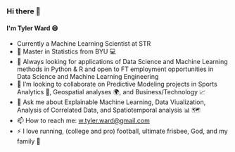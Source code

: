 ### Hi there 👋

<!--
**runstats21/runstats21** is a ✨ _special_ ✨ repository because its `README.md` (this file) appears on your GitHub profile.

Here are some ideas to get you started:

-  I’m currently working on a Master's Degree in Statistics (BYU '24)
- 🌱 I’m currently learning Data Science and Machine Learning methods in Python & R
- :football I’m looking to collaborate on Sports Analytics and Predictive Modeling
- 🤔 I’m looking for 
- :chart_with_upwards_trend: Ask me about Data Visualization with ggplot2 and plotly express and Data Wrangling
- 📫 How to reach me: tylerw17@byu.edu
- 😄 Pronouns: ...
- ⚡ Fun fact: I'm currently training for my 2nd marathon! 
- :eyeglasses: I’m looking for Data Science employment opportunities in the USA or Bangkok, Thailand
-->
#### I'm Tyler Ward 😄
- Currently a Machine Learning Scientist at STR
- 🏫 Master in Statistics from BYU :computer:
- 🌱 Always looking for applications of Data Science and Machine Learning methods in Python & R and open to FT employment opportunities in Data Science and Machine Learning Engineering
- :calling: I’m looking to collaborate on Predictive Modeling projects in Sports Analytics :football:, Geospatial analyses 🌍, and Business/Technology :chart_with_upwards_trend:
- :speech_balloon: Ask me about Explainable Machine Learning, Data Viualization, Analysis of Correlated Data, and Spatiotemporal analysis :bar_chart: 🗺️
- 📫 How to reach me: w.tyler.ward@gmail.com
- ⚡ I love running, (college and pro) football, ultimate frisbee, God, and my family :running:
